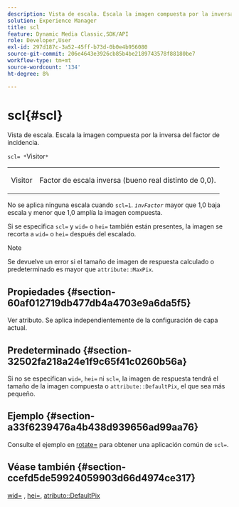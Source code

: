 ```yaml
---
description: Vista de escala. Escala la imagen compuesta por la inversa del factor de incidencia.
solution: Experience Manager
title: scl
feature: Dynamic Media Classic,SDK/API
role: Developer,User
exl-id: 297d187c-3a52-45ff-b73d-0b0e4b956080
source-git-commit: 206e4643e3926cb85b4be2189743578f88180be7
workflow-type: tm+mt
source-wordcount: '134'
ht-degree: 8%

---
```


# scl{#scl}

Vista de escala. Escala la imagen compuesta por la inversa del factor de incidencia.

`scl= *`Visitor`*`

<table id="simpletable_A09F5EECAC2B4E0F8633D71C6AD36D8D"> 
 <tr class="strow"> 
  <td class="stentry"> <p><span class="varname"> Visitor</span> </p> </td> 
  <td class="stentry"> <p>Factor de escala inversa (bueno real distinto de 0,0). </p></td> 
 </tr> 
</table>

No se aplica ninguna escala cuando `scl=1`. *`invFactor`* mayor que 1,0 baja escala y menor que 1,0 amplía la imagen compuesta.

Si se especifica `scl=` y `wid=` o `hei=` también están presentes, la imagen se recorta a `wid=` o `hei=` después del escalado.

>[!NOTE]
>
>Se devuelve un error si el tamaño de imagen de respuesta calculado o predeterminado es mayor que `attribute::MaxPix`.

## Propiedades {#section-60af012719db477db4a4703e9a6da5f5}

Ver atributo. Se aplica independientemente de la configuración de capa actual.

## Predeterminado {#section-32502fa218a24e1f9c65f41c0260b56a}

Si no se especifican `wid=`, `hei=` ni `scl=`, la imagen de respuesta tendrá el tamaño de la imagen compuesta o `attribute::DefaultPix`, el que sea más pequeño.

## Ejemplo {#section-a33f6239476a4b438d939656ad99aa76}

Consulte el ejemplo en [rotate=](../../../../../is-api/http-ref/image-serving-api-ref/c-http-protocol-reference/c-command-reference/r-rotate.md#reference-12abb086635546ec9ec2e1a793dc1096) para obtener una aplicación común de `scl=`.

## Véase también {#section-ccefd5de59924059903d66d4974ce317}

[wid=](../../../../../is-api/http-ref/image-serving-api-ref/c-http-protocol-reference/c-command-reference/r-is-http-wid.md#reference-bfeadcb67bf4485f851eb21345527e47) ,  [hei=](../../../../../is-api/http-ref/image-serving-api-ref/c-http-protocol-reference/c-command-reference/r-is-http-hei.md#reference-6d6f556ccc0e4b98a815e8a5c1944a96),  [atributo::DefaultPix](../../../../../is-api/image-catalog/image-serving-api-ref/c-image-catalog-reference/c-attributes-reference/r-defaultpix.md#reference-996b2c22b30f4fd9b970c84063306df1)
